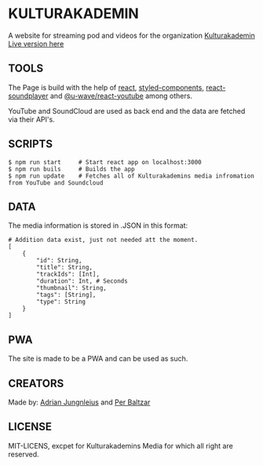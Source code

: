 # KULTURAKADEMIN

A website for streaming pod and videos for the organization [Kulturakademin](http://www.kulturakademin.com)
[Live version here](http://kulturplay.netlify.com)

## TOOLS

The Page is build with the help of [react](https://github.com/facebook/react), [styled-components](https://github.com/styled-components/styled-components), [react-soundplayer](https://github.com/kosmetism/) and [@u-wave/react-youtube](https://github.com/u-wave/react-youtube) among others.

YouTube and SoundCloud are used as back end and the data are fetched via their API's.

## SCRIPTS

```SH
$ npm run start     # Start react app on localhost:3000
$ npm run buils     # Builds the app
$ npm run update    # Fetches all of Kulturakademins media infromation from YouTube and Soundcloud
```

## DATA

The media information is stored in .JSON in this format:

```SH
# Addition data exist, just not needed att the moment.
[
    {
        "id": String,
        "title": String,
        "trackIds": [Int],
        "duration": Int, # Seconds
        "thumbnail": String,
        "tags": [String],
        "type": String
    }
]
```

## PWA

The site is made to be a PWA and can be used as such.

## CREATORS

Made by: [Adrian Jungnleius](https://github.com/AdrianJung/) and [Per Baltzar](https://github.com/perbaltzar)

## LICENSE

MIT-LICENS, excpet for Kulturakademins Media for which all right are reserved.

